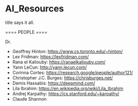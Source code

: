 # AI_Resources
title says it all.

==== PEOPLE ====

Dr. 
- Geoffrey Hinton: https://www.cs.toronto.edu/~hinton/
- Lex Fridman: https://lexfridman.com/ 
- Rana el Kaliouby: https://ranaelkaliouby.com/
- Yann LeCun: http://yann.lecun.com/
- Corinna Cortes: https://research.google/people/author121/
- Christopher J.C. Burges: https://chrisburges.net/
- Demis Hassabis: https://deepmind.com/
- Lila Ibrahim: https://en.wikipedia.org/wiki/Lila_Ibrahim
- Andrej Karpathy: https://cs.stanford.edu/~karpathy/
- Claude Shannon
